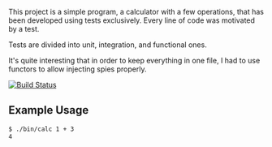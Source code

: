 This project is a simple program, a calculator with a few operations, that has been developed using 
tests exclusively. Every line of code was motivated by a test.

Tests are divided into unit, integration, and functional ones.

It's quite interesting that in order to keep everything in one file, I had to use functors to allow
injecting spies properly.

[![Build Status](https://travis-ci.org/Byron/node-calculator.svg?branch=master)](https://travis-ci.org/Byron/node-calculator)

## Example Usage

```bash
$ ./bin/calc 1 + 3
4
```
